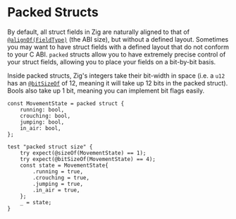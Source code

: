 # Packed Structs

By default, all struct fields in Zig are naturally aligned to that of
[`@alignOf(FieldType)`](https://ziglang.org/documentation/master/#alignOf) (the
ABI size), but without a defined layout. Sometimes you may want to have struct
fields with a defined layout that do not conform to your C ABI. `packed` structs
allow you to have extremely precise control of your struct fields, allowing you
to place your fields on a bit-by-bit basis.

Inside packed structs, Zig's integers take their bit-width in space (i.e. a
`u12` has an [`@bitSizeOf`](https://ziglang.org/documentation/master/#bitSizeOf)
of 12, meaning it will take up 12 bits in the packed struct). Bools also take up
1 bit, meaning you can implement bit flags easily.

```zig
const MovementState = packed struct {
    running: bool,
    crouching: bool,
    jumping: bool,
    in_air: bool,
};

test "packed struct size" {
    try expect(@sizeOf(MovementState) == 1);
    try expect(@bitSizeOf(MovementState) == 4);
    const state = MovementState{
        .running = true,
        .crouching = true,
        .jumping = true,
        .in_air = true,
    };
    _ = state;
}
```

